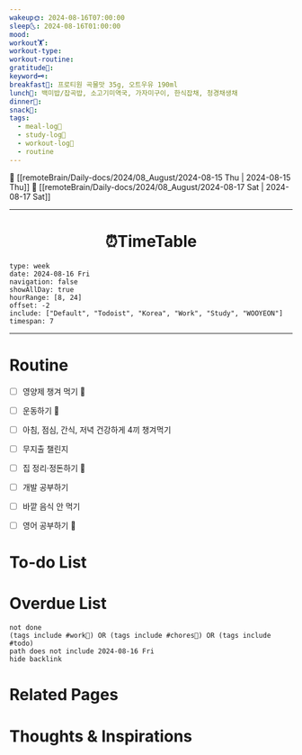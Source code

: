 ```yaml
---
wakeup🌞: 2024-08-16T07:00:00
sleep🌜: 2024-08-16T01:00:00
mood: 
workout🏋️: 
workout-type: 
workout-routine: 
gratitude🙏: 
keyword🗝️: 
breakfast🍳: 프로티원 곡물맛 35g, 오트우유 190ml
lunch🍚: 백미밥/잡곡밥, 소고기미역국, 가자미구이, 한식잡채, 청경채생채
dinner🥗: 
snack🍬: 
tags:
  - meal-log📝
  - study-log📓
  - workout-log💪
  - routine
---
```


🔺 [[remoteBrain/Daily-docs/2024/08_August/2024-08-15 Thu | 2024-08-15 Thu]]
🔻 [[remoteBrain/Daily-docs/2024/08_August/2024-08-17 Sat | 2024-08-17 Sat]]
___
<h1> <center>⏰TimeTable </center> </h1>

```gEvent
type: week
date: 2024-08-16 Fri
navigation: false
showAllDay: true
hourRange: [8, 24]
offset: -2
include: ["Default", "Todoist", "Korea", "Work", "Study", "WOOYEON"]
timespan: 7
```

--- 


# Routine 

- [ ] 영양제 챙겨 먹기 🔼 
- [ ] 운동하기 🔼
- [ ] 아침, 점심, 간식, 저녁 건강하게 4끼 챙겨먹기
- [ ] 무지출 챌린지 
- [ ] 집 정리·정돈하기 🔼
- [ ] 개발 공부하기
- [ ] 바깥 음식 안 먹기 
- [ ] 영어 공부하기 🔼 


# To-do List


# Overdue List
```tasks
not done
(tags include #work💼) OR (tags include #chores🧺) OR (tags include #todo)
path does not include 2024-08-16 Fri
hide backlink
```

# Related Pages



# Thoughts & Inspirations

